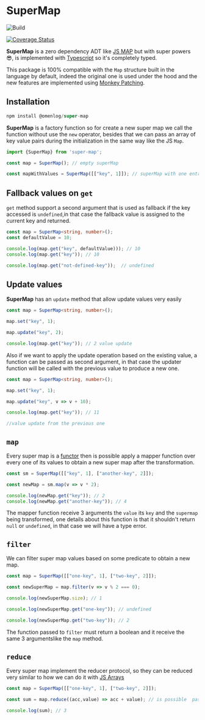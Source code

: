 # SuperMap

![Build](https://github.com/omenlog/super-map/actions/workflows/pull-request.yml/badge.svg)

[![Coverage Status](https://coveralls.io/repos/github/omenlog/super-map/badge.svg?branch=master)](https://coveralls.io/github/omenlog/super-map?branch=master)

__SuperMap__ is a zero dependency ADT like [JS MAP](https://developer.mozilla.org/es/docs/Web/JavaScript/Reference/Global_Objects/Map) but with super powers 😎, is implemented with [Typescript](https://www.typescriptlang.org/docs/handbook/tsconfig-json.html) so it's completely typed.

This package is 100% compatible with the `Map` structure built in the language by default, indeed the original one is used under the hood and the new features are implemented using [Monkey Patching](https://www.audero.it/blog/2016/12/05/monkey-patching-javascript/).


## Installation

```ts
npm install @omenlog/super-map
```

__SuperMap__ is a factory function so for create a new super map we call the function without use the `new` operator, besides that we can pass an array of key value pairs during the initialization in the same way like the JS `Map`. 

```ts
import {SuperMap} from 'super-map';

const map = SuperMap(); // empty superMap

const mapWithValues = SuperMap([["key", 1]]); // superMap with one entry 
```

## Fallback values on `get`

`get` method support a second argument that is used as fallback if the key accessed is `undefined`,in that case the fallback value is assigned to the current key and returned.

```ts
const map = SuperMap<string, number>();
const defaultValue = 10;

console.log(map.get("key", defaultValue))); // 10
console.log(map.get("key")); // 10

console.log(map.get("not-defined-key"));  // undefined
```

## Update values

__SuperMap__ has an `update` method that allow update values very easily

```ts
const map = SuperMap<string, number>();

map.set("key", 1);

map.update("key", 2);

console.log(map.get("key")); // 2 value update
```

Also if we want to apply the update operation based on the existing value, a function can be passed as second argument, in that case the updater function will be called with the previous value to produce a new one.

```ts
const map = SuperMap<string, number>();

map.set("key", 1);

map.update("key", v => v + 10);

console.log(map.get("key")); // 11

//value update from the previous one
```

## `map`

Every super map is a [functor](https://hackernoon.com/functors-in-javascript-20a647b8f39f) then is possible apply a mapper function over every one of its values to obtain a new super map after the transformation.

```ts
const sm = SuperMap([["key", 1], ["another-key", 2]]);

const newMap = sm.map(v => v * 2);

console.log(newMap.get("key")); // 2
console.log(newMap.get("another-key")); // 4
```

The mapper function receive 3 arguments the `value` its `key` and the `supermap` being transformed, one details about this function is that it shouldn't return `null` or `undefined`, in that case we will have a type error.

## `filter`

We can filter super map values based on some predicate to obtain a new map.

```ts
const map = SuperMap([["one-key", 1], ["two-key", 2]]);

const newSuperMap = map.filter(v => v % 2 === 0);

console.log(newSuperMap.size); // 1

console.log(newSuperMap.get("one-key")); // undefined

console.log(newSuperMap.get("two-key")); // 2
```

The function passed to `filter` must return a boolean and it receive the same 3 argumentslike the `map`  method.

## `reduce`

Every super map implement the reducer protocol, so they can be reduced very similar to how we can do it with [JS Arrays](https://developer.mozilla.org/es/docs/Web/JavaScript/Reference/Global_Objects/Array/Reduce)

```ts
const map = SuperMap([["one-key", 1], ["two-key", 2]]);

const sum = map.reduce((acc,value) => acc + value); // is possible  pass an initial value as second argument

console.log(sum); // 3
```